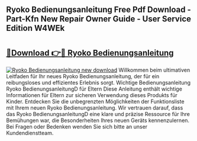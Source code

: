 ## Ryoko Bedienungsanleitung Free Pdf Download - Part-Kfn New Repair Owner Guide - User Service Edition W4WEk

# <h2><a href="http://df1no3i.blite.top/?on=Ryoko+Bedienungsanleitung">🔗Download 👉🔴 Ryoko Bedienungsanleitung</a></h2>

[![Ryoko Bedienungsanleitung new download](https://i.imgur.com/lujVjoI.png)](http://df1no3i.blite.top/?on=Ryoko+Bedienungsanleitung)
Willkommen beim ultimativen Leitfaden für Ihr neues Ryoko Bedienungsanleitung, der für ein reibungsloses und effizientes Erlebnis sorgt. Wichtige Bedienungsanleitung Ryoko BedienungsanleitungD für Eltern Diese Anleitung enthält wichtige Informationen für Eltern zur sicheren Verwendung dieses Produkts für Kinder. Entdecken Sie die unbegrenzten Möglichkeiten der Funktionsliste mit Ihrem neuen Ryoko Bedienungsanleitung. Wir vertrauen darauf, dass das Ryoko BedienungsanleitungD eine klare und präzise Ressource für Ihre Bemühungen war, die Besonderheiten Ihres neuen Geräts kennenzulernen. Bei Fragen oder Bedenken wenden Sie sich bitte an unser Kundendienstteam.
